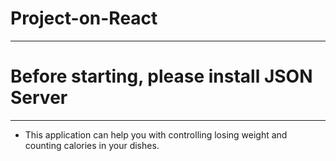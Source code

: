 # Project-on-React

---

# Before starting, please install JSON Server

---

- This application can help you with controlling losing weight and counting calories in your dishes.
